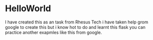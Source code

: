 # HelloWorld
I have created this as an task from Rhesus Tech
i have taken help grom google to create this but i know hot to do and learnt this flask
you can practice another exapmles like this from google.
